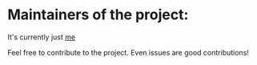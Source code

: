 # Maintainers of the project: 

It's currently just [me](https://github.com/randomdude16671/) 

Feel free to contribute to the project. Even issues are good contributions! 

